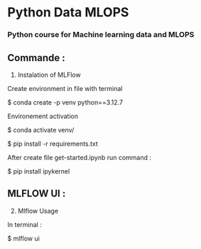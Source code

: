 # Python Data MLOPS

### Python course for Machine learning data and MLOPS

## Commande :


1. Instalation of MLFlow

Create environment in  file with terminal 

$ conda create -p venv python==3.12.7

Environement activation 

$ conda activate venv/

$ pip install -r requirements.txt

After create file  get-started.ipynb  run command :

$ pip install ipykernel 


## MLFLOW  UI : 

2. Mlflow Usage

In terminal : 

$ mlflow ui  
